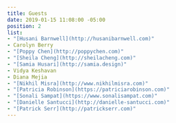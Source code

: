 ```yaml
---
title: Guests
date: 2019-01-15 11:08:00 -05:00
position: 2
list:
- "[Husani Barnwell](http://husanibarnwell.com)"
- Carolyn Berry
- "[Poppy Chen](http://poppychen.com)"
- "[Sheila Cheng](http://sheilacheng.com)"
- "[Samia Husari](http://samia.design)"
- Vidya Keshavan
- Diana Mejia
- "[Nikhil Misra](http://www.nikhilmisra.com)"
- "[Patricia Robinson](https://patriciarobinson.com)"
- "[Sonali Sampat](https://www.sonalisampat.com)"
- "[Danielle Santucci](http://danielle-santucci.com)"
- "[Patrick Serr](http://patrickserr.com)"
---
```


